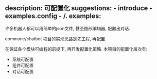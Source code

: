 description: 可配置化
suggestions:
    - introduce
    - examples.config
    - /.
examples:
---

许多机器人都可以用简单的json文件, 甚至图形编辑器, 配置出对话.

commune/chatbot 项目的实现思路是先工程, 再配置.

在保证各个模块可编程的前提下, 再开发配置化策略. 本项目的配置化层次有:

- 系统可配置
- 组件可配置
- 对话可配置
